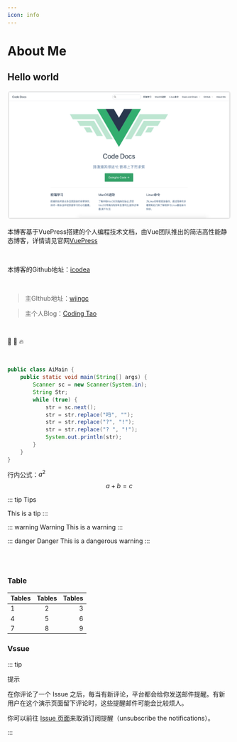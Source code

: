 ```yaml
---
icon: info
---
```



# About Me

## Hello world

![leica-logo](https://raw.githubusercontent.com/icodea/upic/master/uPic/vueblog.png)

本博客基于VuePress搭建的个人编程技术文档，由Vue团队推出的简洁高性能静态博客，详情请见官网[VuePress](https://vuepress.vuejs.org/zh/)

<br/>

本博客的Github地址：[icodea](https://github.com/icodea)

<br/>

> 主GIthub地址：[wjingc](https://github.com/WJingC)

> 主个人Blog：[Coding Tao](https://wjingc.github.io/)

<br/>

:tada: :100: :fire:

<br/>

```java
public class AiMain {
    public static void main(String[] args) {
        Scanner sc = new Scanner(System.in);
        String Str;
        while (true) {
            str = sc.next();
            str = str.replace("吗", "");
            str = str.replace("?", "!");
            str = str.replace("? ", "!");
            System.out.println(str);
        }
    }
}
```

行内公式：$a^2$
$$
a+b=c
$$


::: tip Tips

This is a tip
:::

::: warning Warning
This is a warning
:::

::: danger Danger
This is a dangerous warning
:::

<br/>

<br/>


### Table
| Tables | Tables | Tables |
| ------ | :----: | -----: |
| 1      |   2    |      3 |
| 4      |   5    |      6 |
| 7      |   8    |      9 |


### Vssue

::: tip

提示

在你评论了一个 Issue 之后，每当有新评论，平台都会给你发送邮件提醒。有新用户在这个演示页面留下评论时，这些提醒邮件可能会比较烦人。

你可以前往 [Issue 页面](https://github.com/meteorlxy/vssue/issues/1)来取消订阅提醒（unsubscribe the notifications）。

:::
